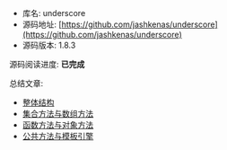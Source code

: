 * 库名: underscore
* 源码地址: [https://github.com/jashkenas/underscore](https://github.com/jashkenas/underscore)
* 源码版本: 1.8.3

源码阅读进度: **已完成**

总结文章:
* [整体结构]()
* [集合方法与数组方法]()
* [函数方法与对象方法]()
* [公共方法与模板引擎]()